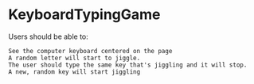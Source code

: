 # KeyboardTypingGame

Users should be able to:

    See the computer keyboard centered on the page
    A random letter will start to jiggle.
    The user should type the same key that's jiggling and it will stop.
    A new, random key will start jiggling
